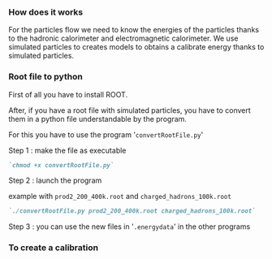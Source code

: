 ### How does it works
For the particles flow we need to know the energies of the particles thanks to the hadronic calorimeter and electromagnetic calorimeter.
We use simulated particles to creates models to obtains a calibrate energy thanks to simulated particles.

### Root file to python
First of all you have to install ROOT.

After, if you have a root file with simulated particles, you have to convert them in a python file understandable by the program.

For this you have to use the program '`convertRootFile.py`'

Step 1 : make the file as executable
```markdown
`chmod +x convertRootFile.py`
```
Step 2 : launch the program

example with `prod2_200_400k.root` and `charged_hadrons_100k.root`
```markdown
`./convertRootFile.py prod2_200_400k.root charged_hadrons_100k.root`
```
Step 3 : you can use the new files in '`.energydata`' in the other programs

### To create a calibration
